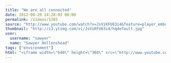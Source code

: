 ```yaml
---
title: "We are all connected"
date: 2012-08-20 14:28:03 00:00
permalink: /videos/1285
source: "http://www.youtube.com/watch?v=JsViKFU63i4&feature=player_embedded"
thumbnail: "http://i3.ytimg.com/vi/JsViKFU63i4/hqdefault.jpg"
user:
  username: "sawyer"
  name: "Sawyer Hollenshead"
tags: ["environment"]
html: "<iframe width=\"640\" height=\"360\" src=\"http://www.youtube.com/embed/JsViKFU63i4?wmode=transparent&fs=1&feature=oembed\" frameborder=\"0\" allowfullscreen></iframe>"
---
```


